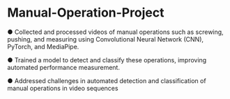 # Manual-Operation-Project
● Collected and processed videos of manual operations such as screwing, pushing,
and measuring using Convolutional Neural Network (CNN), PyTorch, and
MediaPipe.

● Trained a model to detect and classify these operations, improving automated
performance measurement.

● Addressed challenges in automated detection and classification of manual
operations in video sequences
